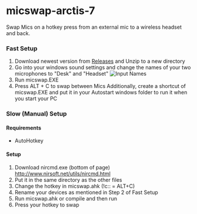 # micswap-arctis-7
Swap Mics on a hotkey press from an external mic to a wireless headset and back.

### Fast Setup
1. Download newest version from [Releases](https://github.com/DatDraggy/micswap-arctis-7/releases) and Unzip to a new directory
2. Go into your windows sound settings and change the names of your two microphones to "Desk" and "Headset"
![Input Names](https://img.kieran.de/wOstKEe.png)
3. Run micswap.EXE
4. Press ALT + C to swap between Mics
Additionally, create a shortcut of micswap.EXE and put it in your Autostart windows folder to run it when you start your PC

### Slow (Manual) Setup
#### Requirements
* AutoHotkey

#### Setup

1. Download nircmd.exe (bottom of page) http://www.nirsoft.net/utils/nircmd.html
2. Put it in the same directory as the other files
3. Change the hotkey in micswap.ahk (!c:: = ALT+C)
4. Rename your devices as mentioned in Step 2 of Fast Setup
5. Run micswap.ahk or compile and then run
6. Press your hotkey to swap

